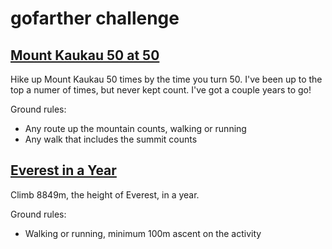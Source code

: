 # gofarther challenge

## [Mount Kaukau 50 at 50](kaukau50.md)

Hike up Mount Kaukau 50 times by the time you turn 50. I've been up to the top a numer of times, but never kept count.
I've got a couple years to go!

Ground rules:
* Any route up the mountain counts, walking or running
* Any walk that includes the summit counts


## [Everest in a Year](everest2025.md)

Climb 8849m, the height of Everest,  in a year.

Ground rules:
* Walking or running, minimum 100m ascent on the activity


